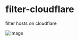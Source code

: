 # filter-cloudflare
filter hosts on cloudflare

![image](https://github.com/s3rgeym/filter-cloudflare/assets/12753171/c1913043-89e6-401a-9c9e-fcdc2b27cac3)
